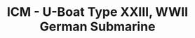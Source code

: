 ---
layout: product
title: "ICM - U-Boat Type XXIII, WWII German Submarine"
price: "TBA" 
desc: "N/A"
img_path: "/assets/img/ICMS004.webp"
brand: "N/A"
available: false
special_offer: false
new: false
soon: false
cat: "010000"
subcat: "013600"
subsubcat: "0N/A"
sifra: "ICMS004"
popular: false
---